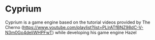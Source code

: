 # Cyprium
Cyprium is a game engine based on the tutorial videos provided by The Cherno (https://www.youtube.com/playlist?list=PLlrATfBNZ98dC-V-N3m0Go4deliWHPFwT) while developing his game engine Hazel
